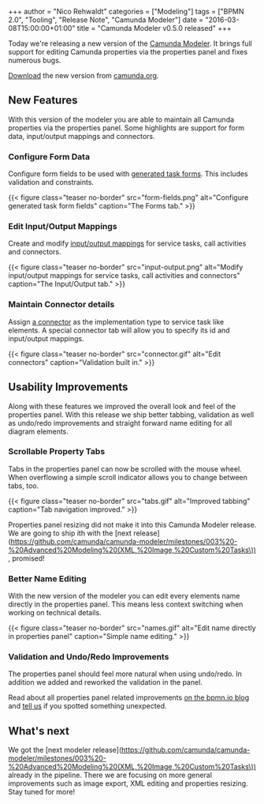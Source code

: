 +++
author = "Nico Rehwaldt"
categories = ["Modeling"]
tags = ["BPMN 2.0", "Tooling", "Release Note", "Camunda Modeler"]
date = "2016-03-08T15:00:00+01:00"
title = "Camunda Modeler v0.5.0 released"
+++


Today we're releasing a new version of the [Camunda Modeler](https://github.com/camunda/camunda-modeler). It brings full support for editing Camunda properties via the properties panel and fixes numerous bugs.


[Download](https://camunda.org/bpmn/tool/) the new version from [camunda.org](https://camunda.org/bpmn/tool/).
<!--more-->


## New Features

With this version of the modeler you are able to maintain all Camunda properties via the properties panel. Some highlights are support for form data, input/output mappings and connectors.


### Configure Form Data

Configure form fields to be used with [generated task forms](https://docs.camunda.org/manual/7.4/user-guide/task-forms/#generated-task-forms). This includes validation and constraints.

{{< figure class="teaser no-border" src="form-fields.png" alt="Configure generated task form fields" caption="The Forms tab." >}}


### Edit Input/Output Mappings

Create and modify [input/output mappings](https://docs.camunda.org/manual/7.4/user-guide/process-engine/variables/#input-output-variable-mapping) for service tasks, call activities and connectors.

{{< figure class="teaser no-border" src="input-output.png" alt="Modify input/output mappings for service tasks, call activities and connectors" caption="The Input/Output tab." >}}


### Maintain Connector details

Assign [a connector](https://docs.camunda.org/manual/7.4/user-guide/process-engine/connectors) as the implementation type to service task like elements. A special connector tab will allow you to specify its id and input/output mappings.

{{< figure class="teaser no-border" src="connector.gif" alt="Edit connectors" caption="Validation built in." >}}


## Usability Improvements

Along with these features we improved the overall look and feel of the properties panel. With this release we ship better tabbing, validation as well as undo/redo improvements and straight forward name editing for all diagram elements.


### Scrollable Property Tabs

Tabs in the properties panel can now be scrolled with the mouse wheel.
When overflowing a simple scroll indicator allows you to change between tabs, too.

{{< figure class="teaser no-border" src="tabs.gif" alt="Improved tabbing" caption="Tab navigation improved." >}}

Properties panel resizing did not make it into this Camunda Modeler release. We are going to ship ith with the [next release](https://github.com/camunda/camunda-modeler/milestones/003%20-%20Advanced%20Modeling%20(XML,%20Image,%20Custom%20Tasks\)), promised!


### Better Name Editing

With the new version of the modeler you can edit every elements name directly in the properties panel. This means less context switching when working on technical details.

{{< figure class="teaser no-border" src="names.gif" alt="Edit name directly in properties panel" caption="Simple name editing." >}}


### Validation and Undo/Redo Improvements

The properties panel should feel more natural when using undo/redo. In addition we added and reworked the validation in the panel.

Read about all properties panel related improvements [on the bpmn.io blog](https://bpmn.io/blog/posts/2016-camunda-properties-complete-properties-panel.html) and [tell us](https://github.com/camunda/camunda-modeler/issues) if you spotted something unexpected.


## What's next

We got the [next modeler release](https://github.com/camunda/camunda-modeler/milestones/003%20-%20Advanced%20Modeling%20(XML,%20Image,%20Custom%20Tasks\)) already in the pipeline. There we are focusing on more general improvements such as image export, XML editing and properties resizing. Stay tuned for more!